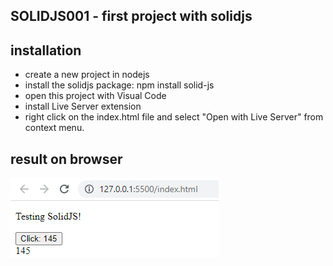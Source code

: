 ## SOLIDJS001 - first project with solidjs 

## installation
- create a new project in nodejs 
- install the solidjs package: npm install solid-js
- open this project with Visual Code
- install Live Server extension
- right click on the index.html file and select "Open with Live Server" from context menu.
## result on browser 
![Live Server with solidjs](live-server.png)
